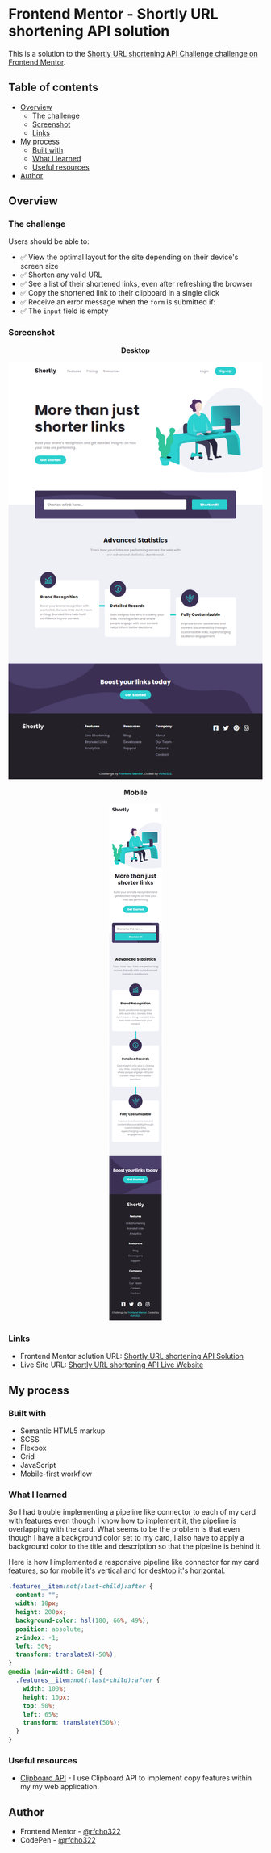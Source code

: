 # Frontend Mentor - Shortly URL shortening API solution

This is a solution to the [Shortly URL shortening API Challenge challenge on Frontend Mentor](https://www.frontendmentor.io/challenges/url-shortening-api-landing-page-2ce3ob-G).

## Table of contents

- [Overview](#overview)
  - [The challenge](#the-challenge)
  - [Screenshot](#screenshot)
  - [Links](#links)
- [My process](#my-process)
  - [Built with](#built-with)
  - [What I learned](#what-i-learned)
  - [Useful resources](#useful-resources)
- [Author](#author)

## Overview

### The challenge

Users should be able to:

- &#9989; View the optimal layout for the site depending on their device's screen size
- &#9989; Shorten any valid URL
- &#9989; See a list of their shortened links, even after refreshing the browser
- &#9989; Copy the shortened link to their clipboard in a single click
- &#9989; Receive an error message when the `form` is submitted if:
- &#9989; The `input` field is empty

### Screenshot

<p align="center">
  <strong>Desktop</strong>
</p>
<p align="center">
  <img src="images/ss-desktop.png"/>
</p>
<p align="center">
  <strong>Mobile</strong>
</p>
<p align="center">
  <img src="images/ss-mobile.png"/>
</p>

### Links

- Frontend Mentor solution URL: [Shortly URL shortening API Solution](https://www.frontendmentor.io/solutions/shortly-url-shortening-api-solution-using-scss-bem-flex-and-grid-brURUP6bZh)
- Live Site URL: [Shortly URL shortening API Live Website](https://rfcho322.github.io/fem-shortly/)

## My process

### Built with

- Semantic HTML5 markup
- SCSS
- Flexbox
- Grid
- JavaScript
- Mobile-first workflow


### What I learned

So I had trouble implementing a pipeline like connector to each of my card with features even though I know how to implement it, the pipeline is overlapping with the card. What seems to be the problem is that even though I have a background color set to my card, I also have to apply a background color to the title and description so that the pipeline is behind it.

Here is how I implemented a responsive pipeline like connector for my card features, so for mobile it's vertical and for desktop it's horizontal.

```css
.features__item:not(:last-child):after {
  content: "";
  width: 10px;
  height: 200px;
  background-color: hsl(180, 66%, 49%);
  position: absolute;
  z-index: -1;
  left: 50%;
  transform: translateX(-50%);
}
@media (min-width: 64em) {
  .features__item:not(:last-child):after {
    width: 100%;
    height: 10px;
    top: 50%;
    left: 65%;
    transform: translateY(50%);
  }
}
```

### Useful resources

- [Clipboard API](https://developer.mozilla.org/en-US/docs/Web/API/Navigator/clipboard) - I use Clipboard API to implement copy features within my my web application.

## Author

- Frontend Mentor - [@rfcho322](https://www.frontendmentor.io/profile/rfcho322)
- CodePen - [@rfcho322](https://codepen.io/rfcho322)